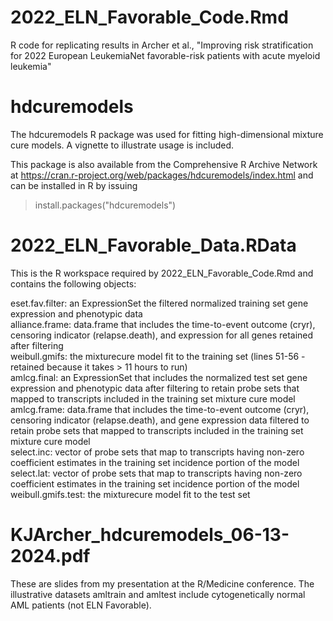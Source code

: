 # 2022_ELN_Favorable_Code.Rmd
R code for replicating results in Archer et al., "Improving risk stratification for 2022 European LeukemiaNet favorable-risk patients with acute myeloid leukemia"

# hdcuremodels 
The hdcuremodels R package was used for fitting high-dimensional mixture cure models. A vignette to illustrate usage is included. 

This package is also available from the Comprehensive R Archive Network at https://cran.r-project.org/web/packages/hdcuremodels/index.html and can be installed in R by issuing

 > install.packages("hdcuremodels")

# 2022_ELN_Favorable_Data.RData 

This is the R workspace required by 2022_ELN_Favorable_Code.Rmd and contains the following objects: 

eset.fav.filter: an ExpressionSet the filtered normalized training set gene expression and phenotypic data \
alliance.frame:  data.frame that includes the time-to-event outcome (cryr), censoring indicator (relapse.death), and expression for all genes retained after filtering \
weibull.gmifs:  the mixturecure model fit to the training set (lines 51-56 - retained because it takes > 11 hours to run) \
amlcg.final:  an ExpressionSet that includes the normalized test set gene expression and phenotypic data after filtering to retain probe sets that mapped to transcripts included in the training set mixture cure model\
amlcg.frame: data.frame that includes the time-to-event outcome (cryr), censoring indicator (relapse.death), and gene expression data filtered to retain probe sets that mapped to transcripts included in the training set mixture cure model\
select.inc: vector of probe sets that map to transcripts having non-zero coefficient estimates in the training set incidence portion of the model \
select.lat: vector of probe sets that map to transcripts having non-zero coefficient estimates in the training set incidence portion of the model \
weibull.gmifs.test: the mixturecure model fit to the test set 

# KJArcher_hdcuremodels_06-13-2024.pdf

These are slides from my presentation at the R/Medicine conference. The illustrative datasets amltrain and amltest include cytogenetically normal AML patients (not ELN Favorable).
